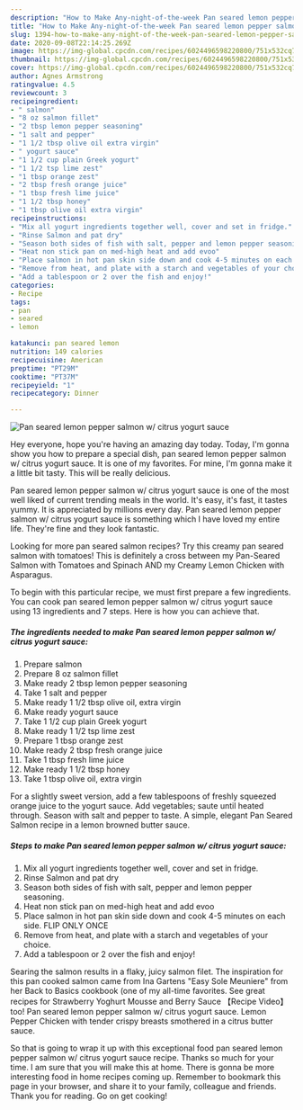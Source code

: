```yaml
---
description: "How to Make Any-night-of-the-week Pan seared lemon pepper salmon w/ citrus yogurt sauce"
title: "How to Make Any-night-of-the-week Pan seared lemon pepper salmon w/ citrus yogurt sauce"
slug: 1394-how-to-make-any-night-of-the-week-pan-seared-lemon-pepper-salmon-w-citrus-yogurt-sauce
date: 2020-09-08T22:14:25.269Z
image: https://img-global.cpcdn.com/recipes/6024496598220800/751x532cq70/pan-seared-lemon-pepper-salmon-w-citrus-yogurt-sauce-recipe-main-photo.jpg
thumbnail: https://img-global.cpcdn.com/recipes/6024496598220800/751x532cq70/pan-seared-lemon-pepper-salmon-w-citrus-yogurt-sauce-recipe-main-photo.jpg
cover: https://img-global.cpcdn.com/recipes/6024496598220800/751x532cq70/pan-seared-lemon-pepper-salmon-w-citrus-yogurt-sauce-recipe-main-photo.jpg
author: Agnes Armstrong
ratingvalue: 4.5
reviewcount: 3
recipeingredient:
- " salmon"
- "8 oz salmon fillet"
- "2 tbsp lemon pepper seasoning"
- "1 salt and pepper"
- "1 1/2 tbsp olive oil extra virgin"
- " yogurt sauce"
- "1 1/2 cup plain Greek yogurt"
- "1 1/2 tsp lime zest"
- "1 tbsp orange zest"
- "2 tbsp fresh orange juice"
- "1 tbsp fresh lime juice"
- "1 1/2 tbsp honey"
- "1 tbsp olive oil extra virgin"
recipeinstructions:
- "Mix all yogurt ingredients together well, cover and set in fridge."
- "Rinse Salmon and pat dry"
- "Season both sides of fish with salt, pepper and lemon pepper seasoning."
- "Heat non stick pan on med-high heat and add evoo"
- "Place salmon in hot pan skin side down and cook 4-5 minutes on each side. FLIP ONLY ONCE"
- "Remove from heat, and plate with a starch and vegetables of your choice."
- "Add a tablespoon or 2 over the fish and enjoy!"
categories:
- Recipe
tags:
- pan
- seared
- lemon

katakunci: pan seared lemon 
nutrition: 149 calories
recipecuisine: American
preptime: "PT29M"
cooktime: "PT37M"
recipeyield: "1"
recipecategory: Dinner

---
```



![Pan seared lemon pepper salmon w/ citrus yogurt sauce](https://img-global.cpcdn.com/recipes/6024496598220800/751x532cq70/pan-seared-lemon-pepper-salmon-w-citrus-yogurt-sauce-recipe-main-photo.jpg)

Hey everyone, hope you're having an amazing day today. Today, I'm gonna show you how to prepare a special dish, pan seared lemon pepper salmon w/ citrus yogurt sauce. It is one of my favorites. For mine, I'm gonna make it a little bit tasty. This will be really delicious.

Pan seared lemon pepper salmon w/ citrus yogurt sauce is one of the most well liked of current trending meals in the world. It's easy, it's fast, it tastes yummy. It is appreciated by millions every day. Pan seared lemon pepper salmon w/ citrus yogurt sauce is something which I have loved my entire life. They're fine and they look fantastic.

Looking for more pan seared salmon recipes? Try this creamy pan seared salmon with tomatoes! This is definitely a cross between my Pan-Seared Salmon with Tomatoes and Spinach AND my Creamy Lemon Chicken with Asparagus.


To begin with this particular recipe, we must first prepare a few ingredients. You can cook pan seared lemon pepper salmon w/ citrus yogurt sauce using 13 ingredients and 7 steps. Here is how you can achieve that.

<!--inarticleads1-->

##### The ingredients needed to make Pan seared lemon pepper salmon w/ citrus yogurt sauce:

1. Prepare  salmon
1. Prepare 8 oz salmon fillet
1. Make ready 2 tbsp lemon pepper seasoning
1. Take 1 salt and pepper
1. Make ready 1 1/2 tbsp olive oil, extra virgin
1. Make ready  yogurt sauce
1. Take 1 1/2 cup plain Greek yogurt
1. Make ready 1 1/2 tsp lime zest
1. Prepare 1 tbsp orange zest
1. Make ready 2 tbsp fresh orange juice
1. Take 1 tbsp fresh lime juice
1. Make ready 1 1/2 tbsp honey
1. Take 1 tbsp olive oil, extra virgin


For a slightly sweet version, add a few tablespoons of freshly squeezed orange juice to the yogurt sauce. Add vegetables; saute until heated through. Season with salt and pepper to taste. A simple, elegant Pan Seared Salmon recipe in a lemon browned butter sauce. 

<!--inarticleads2-->

##### Steps to make Pan seared lemon pepper salmon w/ citrus yogurt sauce:

1. Mix all yogurt ingredients together well, cover and set in fridge.
1. Rinse Salmon and pat dry
1. Season both sides of fish with salt, pepper and lemon pepper seasoning.
1. Heat non stick pan on med-high heat and add evoo
1. Place salmon in hot pan skin side down and cook 4-5 minutes on each side. FLIP ONLY ONCE
1. Remove from heat, and plate with a starch and vegetables of your choice.
1. Add a tablespoon or 2 over the fish and enjoy!


Searing the salmon results in a flaky, juicy salmon filet. The inspiration for this pan cooked salmon came from Ina Gartens &#34;Easy Sole Meuniere&#34; from her Back to Basics cookbook (one of my all-time favorites. See great recipes for Strawberry Yoghurt Mousse and Berry Sauce 【Recipe Video】 too! Pan seared lemon pepper salmon w/ citrus yogurt sauce. Lemon Pepper Chicken with tender crispy breasts smothered in a citrus butter sauce. 

So that is going to wrap it up with this exceptional food pan seared lemon pepper salmon w/ citrus yogurt sauce recipe. Thanks so much for your time. I am sure that you will make this at home. There is gonna be more interesting food in home recipes coming up. Remember to bookmark this page in your browser, and share it to your family, colleague and friends. Thank you for reading. Go on get cooking!
